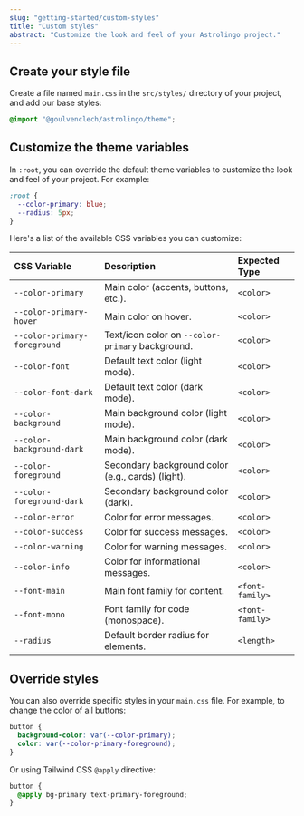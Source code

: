 ```yaml
---
slug: "getting-started/custom-styles"
title: "Custom styles"
abstract: "Customize the look and feel of your Astrolingo project."
---
```


## Create your style file

Create a file named `main.css` in the `src/styles/` directory of your project, and add our base styles:

```css
@import "@goulvenclech/astrolingo/theme";
```

## Customize the theme variables

In `:root`, you can override the default theme variables to customize the look and feel of your project. For example:

```css
:root {
  --color-primary: blue;
  --radius: 5px;
}
```

Here's a list of the available CSS variables you can customize:

| CSS Variable                 | Description                                       | Expected Type   |
| :--------------------------- | :------------------------------------------------ | :-------------- |
| `--color-primary`            | Main color (accents, buttons, etc.).              | `<color>`       |
| `--color-primary-hover`      | Main color on hover.                              | `<color>`       |
| `--color-primary-foreground` | Text/icon color on `--color-primary` background.  | `<color>`       |
| `--color-font`               | Default text color (light mode).                  | `<color>`       |
| `--color-font-dark`          | Default text color (dark mode).                   | `<color>`       |
| `--color-background`         | Main background color (light mode).               | `<color>`       |
| `--color-background-dark`    | Main background color (dark mode).                | `<color>`       |
| `--color-foreground`         | Secondary background color (e.g., cards) (light). | `<color>`       |
| `--color-foreground-dark`    | Secondary background color (dark).                | `<color>`       |
| `--color-error`              | Color for error messages.                         | `<color>`       |
| `--color-success`            | Color for success messages.                       | `<color>`       |
| `--color-warning`            | Color for warning messages.                       | `<color>`       |
| `--color-info`               | Color for informational messages.                 | `<color>`       |
| `--font-main`                | Main font family for content.                     | `<font-family>` |
| `--font-mono`                | Font family for code (monospace).                 | `<font-family>` |
| `--radius`                   | Default border radius for elements.               | `<length>`      |

## Override styles

You can also override specific styles in your `main.css` file. For example, to change the color of all buttons:

```css
button {
  background-color: var(--color-primary);
  color: var(--color-primary-foreground);
}
```

Or using Tailwind CSS `@apply` directive:

```css
button {
  @apply bg-primary text-primary-foreground;
}
```